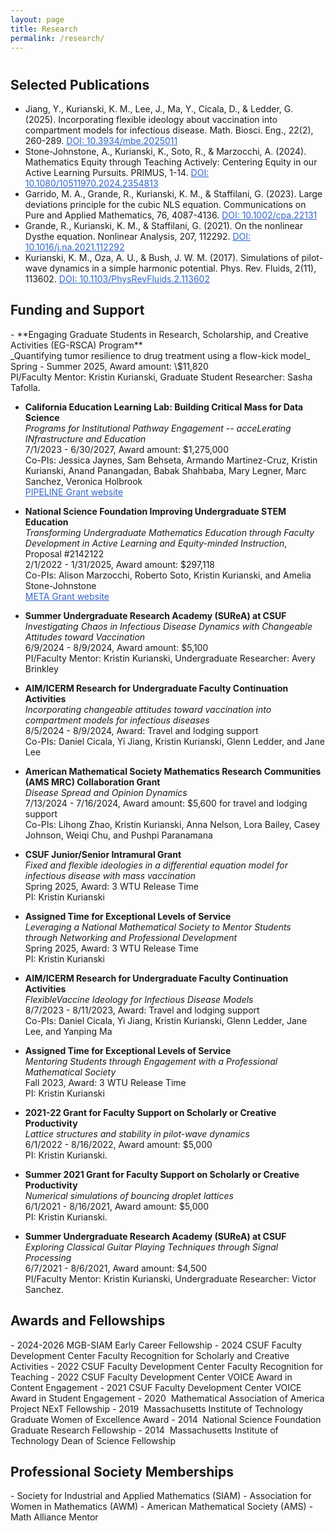 ```yaml
---
layout: page
title: Research
permalink: /research/
---
```

<h1 aria-label="Research"></h1>
<h2>Selected Publications</h2>
<ul>
  <li>
    Jiang, Y., Kurianski, K. M., Lee, J., Ma, Y., Cicala, D., & Ledder, G. (2025). Incorporating flexible ideology about vaccination into compartment models for infectious disease. <emph>Math. Biosci. Eng., 22</emph>(2), 260-289. <a href="https://www.aimspress.com/article/doi/10.3934/mbe.2025011" style="color:3366CC">DOI: 10.3934/mbe.2025011</a>
  </li>
  <li>
    Stone-Johnstone, A., Kurianski, K., Soto, R., & Marzocchi, A. (2024). Mathematics Equity through Teaching Actively: Centering Equity in our Active Learning Pursuits. <emph>PRIMUS</emph>, 1-14. <a href="https://www.tandfonline.com/doi/full/10.1080/10511970.2024.2354813" style="color:3366CC">DOI: 10.1080/10511970.2024.2354813</a>
  </li>
  <li>
    Garrido, M. A., Grande, R., Kurianski, K. M., & Staffilani, G. (2023). Large deviations principle for the cubic NLS equation. <emph>Communications on Pure and Applied Mathematics, 76</emph>, 4087-4136. <a href="https://onlinelibrary.wiley.com/doi/abs/10.1002/cpa.22131" style="color:3366CC">DOI: 10.1002/cpa.22131</a>
  </li>
  <li>
    Grande, R., Kurianski, K. M., & Staffilani, G. (2021). On the nonlinear Dysthe equation. <emph>Nonlinear Analysis, 207</emph>, 112292. <a href="https://www.sciencedirect.com/science/article/pii/S0362546X21000341" style="color:3366CC">DOI: 10.1016/j.na.2021.112292</a>
  </li>
  <li>
    Kurianski, K. M., Oza, A. U., & Bush, J. W. M. (2017). Simulations of pilot-wave dynamics in a simple harmonic potential. <emph>Phys. Rev. Fluids, 2</emph>(11), 113602. <a href="https://journals.aps.org/prfluids/abstract/10.1103/PhysRevFluids.2.113602" style="color:3366CC">DOI: 10.1103/PhysRevFluids.2.113602</a>
  </li>
</ul>


<h2>Funding and Support</h2>
- **Engaging Graduate Students in Research, Scholarship, and Creative Activities (EG-RSCA) Program**<br />
_Quantifying tumor resilience to drug treatment using a flow-kick model_<br />
Spring - Summer 2025, Award amount: \$11,820<br/>
PI/Faculty Mentor: Kristin Kurianski, Graduate Student Researcher: Sasha Tafolla.

- **California Education Learning Lab: Building Critical Mass for Data Science**<br/>
_Programs for Institutional Pathway Engagement -- acceLerating INfrastructure and Education_<br/>
7/1/2023 - 6/30/2027, Award amount: \$1,275,000<br/>
Co-PIs: Jessica Jaynes, Sam Behseta, Armando Martinez-Cruz, Kristin Kurianski, Anand Panangadan, Babak Shahbaba, Mary Legner, Marc Sanchez, Veronica Holbrook<br/>
<a href="https://pipelinedatascience.org/" style="color:3366CC">PIPELINE Grant website</a>

- **National Science Foundation Improving Undergraduate STEM Education**<br/>
_Transforming Undergraduate Mathematics Education through Faculty Development in Active Learning and Equity-minded Instruction_, Proposal \#2142122<br/>
2/1/2022 - 1/31/2025, Award amount: $297,118<br/>
Co-PIs: Alison Marzocchi, Roberto Soto, Kristin Kurianski, and Amelia Stone-Johnstone<br/>
<a href="https://sites.google.com/fullerton.edu/csufmeta/" style="color:3366CC">META Grant website</a>

- **Summer Undergraduate Research Academy (SUReA) at CSUF**<br/>
_Investigating Chaos in Infectious Disease Dynamics with Changeable Attitudes toward Vaccination_<br/>
6/9/2024 - 8/9/2024, Award amount: \$5,100<br/>
PI/Faculty Mentor: Kristin Kurianski, Undergraduate Researcher: Avery Brinkley

- **AIM/ICERM Research for Undergraduate Faculty Continuation Activities**<br/>
_Incorporating changeable attitudes toward vaccination into compartment models for infectious diseases_<br/>
8/5/2024 - 8/9/2024, Award: Travel and lodging support<br/>
Co-PIs: Daniel Cicala, Yi Jiang, Kristin Kurianski, Glenn Ledder, and Jane Lee

- **American Mathematical Society Mathematics Research Communities (AMS MRC) Collaboration Grant**<br/>
_Disease Spread and Opinion Dynamics_<br/>
7/13/2024 - 7/16/2024, Award amount: \$5,600 for travel and lodging support<br/>
Co-PIs: Lihong Zhao, Kristin Kurianski, Anna Nelson, Lora Bailey, Casey Johnson, Weiqi Chu, and Pushpi Paranamana

- **CSUF Junior/Senior Intramural Grant**<br/>
_Fixed and flexible ideologies in a differential equation model for infectious disease with mass vaccination_<br/>
Spring 2025, Award: 3 WTU Release Time<br/>
PI: Kristin Kurianski

- **Assigned Time for Exceptional Levels of Service**<br/>
_Leveraging a National Mathematical Society to Mentor Students through Networking and Professional Development_<br/>
Spring 2025, Award: 3 WTU Release Time<br/>
PI: Kristin Kurianski

- **AIM/ICERM Research for Undergraduate Faculty Continuation Activities**<br/>
_FlexibleVaccine Ideology for Infectious Disease Models_<br/>
8/7/2023 - 8/11/2023, Award: Travel and lodging support<br/>
Co-PIs: Daniel Cicala, Yi Jiang, Kristin Kurianski, Glenn Ledder, Jane Lee, and Yanping Ma

- **Assigned Time for Exceptional Levels of Service**<br/>
_Mentoring Students through Engagement with a Professional Mathematical Society_<br/>
Fall 2023, Award: 3 WTU Release Time<br/>
PI: Kristin Kurianski

- **2021-22 Grant for Faculty Support on Scholarly or Creative Productivity**<br/>
_Lattice structures and stability in pilot-wave dynamics_<br/>
6/1/2022 - 8/16/2022, Award amount: \$5,000<br/>
PI: Kristin Kurianski.

- **Summer 2021 Grant for Faculty Support on Scholarly or Creative Productivity**<br/>
_Numerical simulations of bouncing droplet lattices_<br/>
6/1/2021 - 8/16/2021, Award amount: \$5,000<br/>
PI: Kristin Kurianski.

- **Summer Undergraduate Research Academy (SUReA) at CSUF**<br/>
_Exploring Classical Guitar Playing Techniques through Signal Processing_<br/>
6/7/2021 - 8/6/2021, Award amount: \$4,500<br/>
PI/Faculty Mentor: Kristin Kurianski, Undergraduate Researcher: Victor Sanchez.


<h2>Awards and Fellowships</h2>
- 2024-2026 MGB-SIAM Early Career Fellowship
- 2024 CSUF Faculty Development Center Faculty Recognition for Scholarly and Creative Activities
- 2022 CSUF Faculty Development Center Faculty Recognition for Teaching
- 2022 CSUF Faculty Development Center VOICE Award in Content Engagement
- 2021 CSUF Faculty Development Center VOICE Award in Student Engagement
- 2020  Mathematical Association of America Project NExT Fellowship
- 2019  Massachusetts Institute of Technology Graduate Women of Excellence Award
- 2014  National Science Foundation Graduate Research Fellowship
- 2014  Massachusetts Institute of Technology Dean of Science Fellowship


<h2>Professional Society Memberships</h2>
- Society for Industrial and Applied Mathematics (SIAM)
- Association for Women in Mathematics (AWM)
- American Mathematical Society (AMS)
- Math Alliance Mentor
